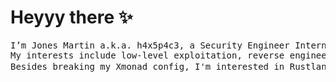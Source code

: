 # Heyyy there :sparkles:
<pre>
I’m Jones Martin a.k.a. h4x5p4c3, a Security Engineer Intern @ <a href="https://fourcore.io/">Fourcore</a> and a Comp Sci sophomore at <a href="https://www.sathyabama.ac.in/">SIST</a>.
My interests include low-level exploitation, reverse engineering, and DevOps. I participate in CTF's with <a href="https://www.zh3r0.com/">zh3r0</a>. 
Besides breaking my Xmonad config, I'm interested in Rustlang 🦀 and Cloud security 🌩.
</pre>
